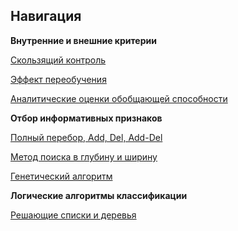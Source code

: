<!-- комментарий-->
<!--ссылка на файл <a href='https://github.com/PavlyukovVladimir/SMPR3/blob/master/Jupyter-notebook-notes/int_ex_criteria.cross_validation.ipynb'>NNBayes.R</a>-->
<!--вставка картинки <img src="img/omega.jpg" alt="вероятность_собятия">-->
<base href="https://github.com/PavlyukovVladimir/SMPR3/blob/master/" ></base>
<a name="navigation"></a><!--Якорь для Навигации-->

## Навигация

<p><b>Внутренние и внешние критерии</b></p>
<p><a href='Jupyter-notebook-notes/int_ex_criteria.cross_validation.ipynb'>Скользящий контроль</a></p>
<p><a href='Jupyter-notebook-notes/int_ex_criteria.cross_validation.ipynb'>Эффект переобучения</a></p>
<p><a href='Jupyter-notebook-notes/int_ex_criteria.cross_validation.ipynb'>Аналитические оценки обобщающей способности</a></p>
<p><b>Отбор информативных признаков</b></p>
<p><a href='Jupyter-notebook-notes/int_ex_criteria.cross_validation.ipynb'>Полный перебор, Add, Del, Add-Del</a></p>
<p><a href='Jupyter-notebook-notes/int_ex_criteria.cross_validation.ipynb'>Метод поиска в глубину и ширину</a></p>
<p><a href='Jupyter-notebook-notes/int_ex_criteria.cross_validation.ipynb'>Генетический алгоритм</a></p>
<p><b>Логические алгоритмы классификации</b></p>
<p><a href='Jupyter-notebook-notes/int_ex_criteria.cross_validation.ipynb'>Решающие списки и деревья</a></p>
